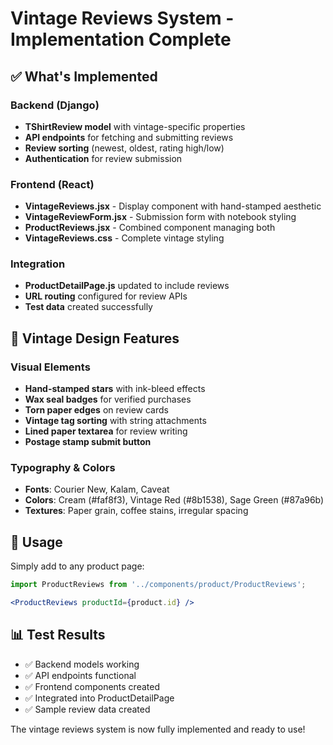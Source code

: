 # Vintage Reviews System - Implementation Complete

## ✅ What's Implemented

### Backend (Django)
- **TShirtReview model** with vintage-specific properties
- **API endpoints** for fetching and submitting reviews
- **Review sorting** (newest, oldest, rating high/low)
- **Authentication** for review submission

### Frontend (React)
- **VintageReviews.jsx** - Display component with hand-stamped aesthetic
- **VintageReviewForm.jsx** - Submission form with notebook styling
- **ProductReviews.jsx** - Combined component managing both
- **VintageReviews.css** - Complete vintage styling

### Integration
- **ProductDetailPage.js** updated to include reviews
- **URL routing** configured for review APIs
- **Test data** created successfully

## 🎨 Vintage Design Features

### Visual Elements
- **Hand-stamped stars** with ink-bleed effects
- **Wax seal badges** for verified purchases
- **Torn paper edges** on review cards
- **Vintage tag sorting** with string attachments
- **Lined paper textarea** for review writing
- **Postage stamp submit button**

### Typography & Colors
- **Fonts**: Courier New, Kalam, Caveat
- **Colors**: Cream (#faf8f3), Vintage Red (#8b1538), Sage Green (#87a96b)
- **Textures**: Paper grain, coffee stains, irregular spacing

## 🚀 Usage

Simply add to any product page:
```jsx
import ProductReviews from '../components/product/ProductReviews';

<ProductReviews productId={product.id} />
```

## 📊 Test Results
- ✅ Backend models working
- ✅ API endpoints functional  
- ✅ Frontend components created
- ✅ Integrated into ProductDetailPage
- ✅ Sample review data created

The vintage reviews system is now fully implemented and ready to use!